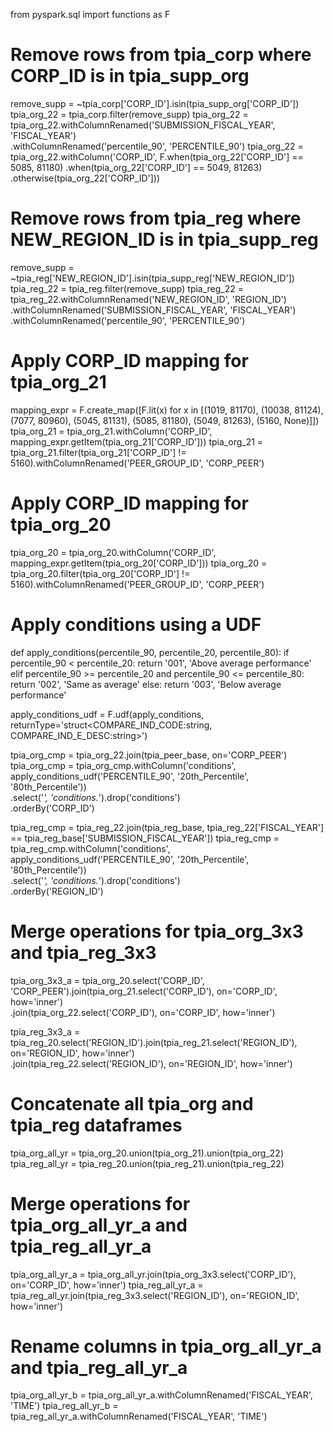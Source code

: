 from pyspark.sql import functions as F

# Remove rows from tpia_corp where CORP_ID is in tpia_supp_org
remove_supp = ~tpia_corp['CORP_ID'].isin(tpia_supp_org['CORP_ID'])
tpia_org_22 = tpia_corp.filter(remove_supp)
tpia_org_22 = tpia_org_22.withColumnRenamed('SUBMISSION_FISCAL_YEAR', 'FISCAL_YEAR') \
                         .withColumnRenamed('percentile_90', 'PERCENTILE_90')
tpia_org_22 = tpia_org_22.withColumn('CORP_ID', F.when(tpia_org_22['CORP_ID'] == 5085, 81180)
                                           .when(tpia_org_22['CORP_ID'] == 5049, 81263)
                                           .otherwise(tpia_org_22['CORP_ID']))

# Remove rows from tpia_reg where NEW_REGION_ID is in tpia_supp_reg
remove_supp = ~tpia_reg['NEW_REGION_ID'].isin(tpia_supp_reg['NEW_REGION_ID'])
tpia_reg_22 = tpia_reg.filter(remove_supp)
tpia_reg_22 = tpia_reg_22.withColumnRenamed('NEW_REGION_ID', 'REGION_ID') \
                         .withColumnRenamed('SUBMISSION_FISCAL_YEAR', 'FISCAL_YEAR') \
                         .withColumnRenamed('percentile_90', 'PERCENTILE_90')

# Apply CORP_ID mapping for tpia_org_21
mapping_expr = F.create_map([F.lit(x) for x in 
                             [(1019, 81170), (10038, 81124), (7077, 80960), 
                              (5045, 81131), (5085, 81180), (5049, 81263), (5160, None)]])
tpia_org_21 = tpia_org_21.withColumn('CORP_ID', mapping_expr.getItem(tpia_org_21['CORP_ID']))
tpia_org_21 = tpia_org_21.filter(tpia_org_21['CORP_ID'] != 5160).withColumnRenamed('PEER_GROUP_ID', 'CORP_PEER')

# Apply CORP_ID mapping for tpia_org_20
tpia_org_20 = tpia_org_20.withColumn('CORP_ID', mapping_expr.getItem(tpia_org_20['CORP_ID']))
tpia_org_20 = tpia_org_20.filter(tpia_org_20['CORP_ID'] != 5160).withColumnRenamed('PEER_GROUP_ID', 'CORP_PEER')

# Apply conditions using a UDF
def apply_conditions(percentile_90, percentile_20, percentile_80):
    if percentile_90 < percentile_20:
        return '001', 'Above average performance'
    elif percentile_90 >= percentile_20 and percentile_90 <= percentile_80:
        return '002', 'Same as average'
    else:
        return '003', 'Below average performance'

apply_conditions_udf = F.udf(apply_conditions, returnType='struct<COMPARE_IND_CODE:string, COMPARE_IND_E_DESC:string>')

tpia_org_cmp = tpia_org_22.join(tpia_peer_base, on='CORP_PEER')
tpia_org_cmp = tpia_org_cmp.withColumn('conditions', apply_conditions_udf('PERCENTILE_90', '20th_Percentile', '80th_Percentile')) \
                           .select('*', 'conditions.*').drop('conditions') \
                           .orderBy('CORP_ID')

tpia_reg_cmp = tpia_reg_22.join(tpia_reg_base, tpia_reg_22['FISCAL_YEAR'] == tpia_reg_base['SUBMISSION_FISCAL_YEAR'])
tpia_reg_cmp = tpia_reg_cmp.withColumn('conditions', apply_conditions_udf('PERCENTILE_90', '20th_Percentile', '80th_Percentile')) \
                           .select('*', 'conditions.*').drop('conditions') \
                           .orderBy('REGION_ID')

# Merge operations for tpia_org_3x3 and tpia_reg_3x3
tpia_org_3x3_a = tpia_org_20.select('CORP_ID', 'CORP_PEER').join(tpia_org_21.select('CORP_ID'), on='CORP_ID', how='inner') \
                         .join(tpia_org_22.select('CORP_ID'), on='CORP_ID', how='inner')

tpia_reg_3x3_a = tpia_reg_20.select('REGION_ID').join(tpia_reg_21.select('REGION_ID'), on='REGION_ID', how='inner') \
                         .join(tpia_reg_22.select('REGION_ID'), on='REGION_ID', how='inner')

# Concatenate all tpia_org and tpia_reg dataframes
tpia_org_all_yr = tpia_org_20.union(tpia_org_21).union(tpia_org_22)
tpia_reg_all_yr = tpia_reg_20.union(tpia_reg_21).union(tpia_reg_22)

# Merge operations for tpia_org_all_yr_a and tpia_reg_all_yr_a
tpia_org_all_yr_a = tpia_org_all_yr.join(tpia_org_3x3.select('CORP_ID'), on='CORP_ID', how='inner')
tpia_reg_all_yr_a = tpia_reg_all_yr.join(tpia_reg_3x3.select('REGION_ID'), on='REGION_ID', how='inner')

# Rename columns in tpia_org_all_yr_a and tpia_reg_all_yr_a
tpia_org_all_yr_b = tpia_org_all_yr_a.withColumnRenamed('FISCAL_YEAR', 'TIME')
tpia_reg_all_yr_b = tpia_reg_all_yr_a.withColumnRenamed('FISCAL_YEAR', 'TIME')
